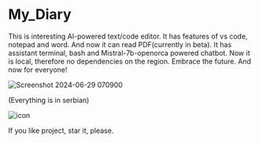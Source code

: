# My_Diary
This is interesting AI-powered text/code editor. It has features of vs code, notepad and word. And now it can read PDF(currently in beta). It has assistant terminal, bash and Mistral-7b-openorca powered chatbot. Now it is local, therefore no dependencies on the region. Embrace the future. And now for everyone!


![Screenshot 2024-06-29 070900](https://github.com/Anonymous6598/My_Diary/assets/121385046/540048e6-328a-43bb-bbe0-3be0825a6039)

(Everything is in serbian)

![icon](https://github.com/Anonymous6598/My_Diary/assets/121385046/9d438e37-8822-4608-8458-df8b9f93b4bd)

If you like project, star it, please.
